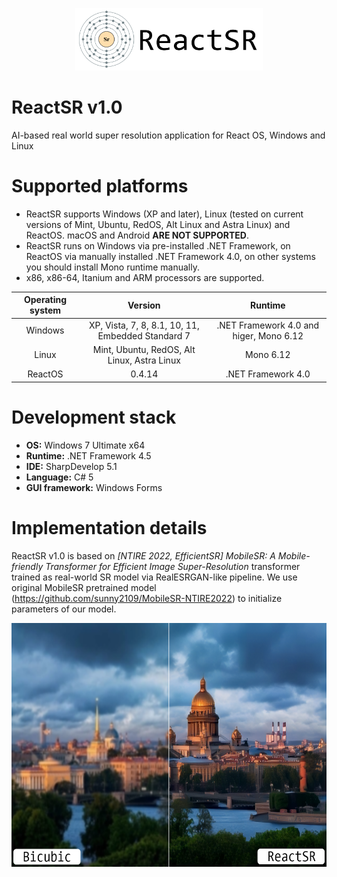 <p align="center">
  <img width="300" height="100" src="https://github.com/ColorfulSoft/ReactSR/blob/main/.content/ReactSR.png">
</p>

# ReactSR v1.0
AI-based real world super resolution application for React OS, Windows and Linux

# Supported platforms

* ReactSR supports Windows (XP and later), Linux (tested on current versions of Mint, Ubuntu, RedOS, Alt Linux and Astra Linux) and ReactOS. macOS and Android __ARE NOT SUPPORTED__.
* ReactSR runs on Windows via pre-installed .NET Framework, on ReactOS via manually installed .NET Framework 4.0, on other systems you should install Mono runtime manually.
* x86, x86-64, Itanium and ARM processors are supported.

| Operating system | Version                                           | Runtime                                 |
|:----------------:|:-------------------------------------------------:|:---------------------------------------:|
| Windows          | XP, Vista, 7, 8, 8.1, 10, 11, Embedded Standard 7 | .NET Framework 4.0 and higer, Mono 6.12 |
| Linux            | Mint, Ubuntu, RedOS, Alt Linux, Astra Linux       | Mono 6.12                               |
| ReactOS          | 0.4.14                                            | .NET Framework 4.0                      |

# Development stack

* __OS:__ Windows 7 Ultimate x64
* __Runtime:__ .NET Framework 4.5
* __IDE:__ SharpDevelop 5.1
* __Language:__ C# 5
* __GUI framework:__ Windows Forms

# Implementation details

ReactSR v1.0 is based on _[NTIRE 2022, EfficientSR] MobileSR: A Mobile-friendly Transformer for Efficient Image Super-Resolution_ transformer trained as real-world SR model via RealESRGAN-like pipeline. We use original MobileSR pretrained model (https://github.com/sunny2109/MobileSR-NTIRE2022) to initialize parameters of our model.

<p align="center">
  <img width="600" height="390" src="https://github.com/ColorfulSoft/ReactSR/blob/main/.content/Demo.png">
</p>
